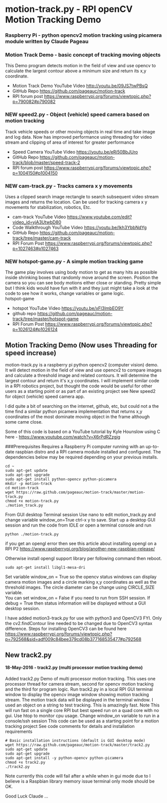# motion-track.py - RPI openCV Motion Tracking Demo
### Raspberry Pi - python opencv2 motion tracking using picamera module   written by Claude Pageau

### Motion Track Demo - basic concept of tracking moving objects
This Demo program detects motion in the field of view and use opencv to calculate the 
largest contour above a minimum size and return its x,y coordinate. 
* Motion Track Demo YouTube Video http://youtu.be/09JS7twPBsQ  
* GitHub Repo https://github.com/pageauc/motion-track
* RPI forum post https://www.raspberrypi.org/forums/viewtopic.php?p=790082#p790082  
 
### NEW speed2.py - Object (vehicle) speed camera based on motion tracking
Track vehicle speeds or other moving objects in real time and take image and log data.
Now has improved performance using threading for video stream and clipping of 
area of interest for greater performance  
* Speed Camera YouTube Video https://youtu.be/eRi50BbJUro  
* GitHub Repo https://github.com/pageauc/motion-track/blob/master/speed-track-2
* RPI forum post https://www.raspberrypi.org/forums/viewtopic.php?p=1004150#p1004150  

### NEW cam-track.py - Tracks camera x y movements
Uses a clipped search image rectangle to search subsequent video stream images and returns
the location.  Can be used for tracking camera x y movements for stabilization,
robotics, Etc.   
* cam-track YouTube Video https://www.youtube.com/edit?video_id=yjA3UtwbD80   
* Code Walkthrough YouTube Video https://youtu.be/lkh3YbbNdYg     
* GitHub Repo https://github.com/pageauc/motion-track/tree/master/cam-track     
* RPI Forum Post https://www.raspberrypi.org/forums/viewtopic.php?p=1027463#p1027463   

### NEW hotspot-game.py - A simple motion tracking game
The game play involves using body motion to get as many hits as possible inside
shrinking boxes that randomly move around the screen. Position the camera so
you can see body motions either close or standing. Pretty simple but I think 
kids would have fun with it and they just might take a look at the code to see 
how it works, change variables or game logic.    
hotspot-game     
* hotspot YouTube Video https://youtu.be/xFl3lmbEO9Y   
* github repo https://github.com/pageauc/motion-track/tree/master/hotspot-game      
* RPI Forum Post https://www.raspberrypi.org/forums/viewtopic.php?p=1026124#p1026124   
  
## Motion Tracking Demo (Now uses Threading for speed increase)
motion-track.py is a raspberry pi python opencv2 (computer vision) demo.
It will detect motion in the field of view and use opencv2 to compare
images and calculate a threshold image and related contours. It will
determine the largest contour and return it's x,y coordinates.
I will implement similar code in a RPI robotics project, but thought the code
would be useful for other users as a starting point or as part of an 
existing project see New speed2 for object (vehicle) speed camera app.

I did quite a bit of searching on the internet, github, etc, but could not
a the time find a similar python picamera implementation that returns x,y coordinates of
the most dominate moving object in the frame although some came close.  

Some of this code is based on a YouTube tutorial by
Kyle Hounslow using C here - https://www.youtube.com/watch?v=X6rPdRZzgjg

###Prerequisites
Requires a Raspberry Pi computer running with an up-to-date raspbian distro and a
RPI camera module installed and configured. The dependencies below may be 
required depending on your previous installs.

    cd ~
    sudo apt-get update
    sudo apt-get upgrade
    sudo apt-get install python-opencv python-picamera
    mkdir -p motion-track
    cd motion-track    
    wget https://raw.github.com/pageauc/motion-track/master/motion-track.py
    chmod +x motion-track.py
    ./motion_track.py

From GUI desktop Terminal session Use nano to edit motion_track.py and change variable window_on=True ctrl-x y to save.
Start up a desktop GUI session and run the code from IDLE or open a terminal console and run 

    python ./motion-track.py
    
if you get an opengl error then see this article about installing opengl on 
a RPI P2  https://www.raspberrypi.org/blog/another-new-raspbian-release/

Otherwise install opengl support library per following command then reboot.

    sudo apt-get install libgl1-mesa-dri
    
Set variable window_on = True so the opencv status windows can display camera
motion images and a circle marking x,y coordinates as well as
the threshold images.  The circle diameter can be change using CIRCLE_SIZE
variable.  
You can set window_on = False if you need to run from SSH session.  If debug
= True then status information will be displayed without a GUI desktop session.

I have added motion3-track.py for use with python3 and OpenCV3 FYI. Only
the cv2.findContour line needed to be changed due to OpenCV3 syntax difference.
Steps for installing OpenCV3 can be found here
https://www.raspberrypi.org/forums/viewtopic.php?p=792568&sid=adf009c84bee379cd08b377168535477#p792568

## New track2.py 
#### 18-May-2016 - track2.py (multi processor motion tracking demo)

Added track2.py Demo of multi processor motion tracking.
This uses one processor thread for camera stream, second for opencv motion tracking and
the third for program logic.  Run track2.py in a local RPI GUI terminal window
to display the opencv image window showing motion tracking stream.  The 
motion track data will be displayed in the terminal window. I used an object
on a string to test tracking.  This is amazingly fast.
Note This will run fast on a single core RPI but best speed run on a quad core with no gui. Use htop to monitor cpu usage. Change window_on variable to run in a console/ssh session
This code can be used as a starting point for a motion tracking project
See code comments for details and installation requirements

    # Basic installation instructions (default is GUI desktop mode)
    wget https://raw.github.com/pageauc/motion-track/master/track2.py
    sudo apt-get update
    sudo apt-get upgrade
    sudo apt-get install -y python-opencv python-picamera
    chmod +x track2.py
    ./track2.py
    
Note currently this code will fail after a while when in gui mode due to I believe is a Raspbian library memory issue 
terminal only mode should be OK.

Good Luck  Claude ...




